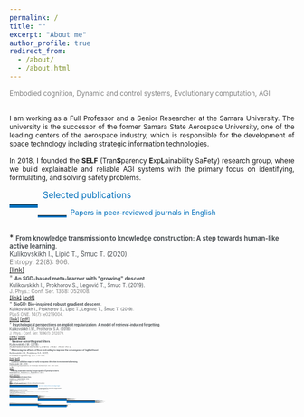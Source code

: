 ```yaml
---
permalink: /
title: ""
excerpt: "About me"
author_profile: true
redirect_from: 
  - /about/
  - /about.html
---
```



<div style ="text-align: justify;">


<span style ="color:gray; font-size:85%; ">
Embodied cognition, Dynamic and control systems, Evolutionary computation, AGI</span><br><br>

<span style ="font-size:85%; ">

I am working as a Full Professor and a Senior Researcher at the Samara University. The university is the successor of the former Samara State Aerospace University, one of the leading centers of the aerospace industry, which is responsible for the development of space technology including strategic information technologies.<br>
<br>
In 2018, I founded the <b>SELF</b> (Tran<b>S</b>parency <b>E</b>xp<b>L</b>ainability Sa<b>F</b>ety) research group,
where we build explainable and reliable AGI systems with the primary focus on identifying, formulating, and solving safety problems. 

<!---
I obtained my Ph.D. in Signal Processing, Data Science, and Automation Control from the Faculty of Computer Science at the Samara State Aerospace University in 2011, defending the thesis entitled “Increasing the efficiency of correlation spectral analysis with analytical decomposition method”. The thesis presents novel methods for computationally efficient time series analysis based on the extended orthogonality relations in the Fourier decomposition method.<br>
<br>

In 2020, I defended my post-doctoral degree (Dr.Sc.) thesis in Theoretical Computer Science, entitled “The universal equation for describing the learning processes in technical, social, and natural environments”. In contrast to the prevailing trend towards a theoretical justification for implicit dynamic regularization in deep networks, my thesis is highly transdisciplinary and builds up the artificial intelligence and deep learning theories by explaining the phenomenon of implicit regularization of exponential-type functions through modeling learning behaviors in different environments. It principally directed towards explainable and transparent models with complete control over implicit and inductive biases. The post-doctoral degree defense was organized by the Penza State Technological University, which is based on the computer hardware manufacture in Penza, responsible for building the first computer in the USSR.<br>
<br>

I led a number of research and industry projects, related to my postdoctoral degree thesis. The primary focus of our <b>BCAIL</b> research group is on modeling mechanisms of evolution of mind and cognitive functions of a society or group(s) within a society.<br>
-->

 <!--
The primary focus of our <b>BCAIL</b> research group is on modeling mechanisms of evolution of mind and cognitive functions of a society or group(s) within a society with regards to the Desirable Difficulties framework. The framework suggests that information must require a considerable but desirable amount of effort while being comprehensible. 
This allows for <strong>training on less data</strong> with the right amount of difficulty for <strong>faster learning</strong>. Recently I was a Postdoctoral Scholar at the University of Zagreb and Ruđer Bošković Institute where we developed the Desirable Difficulties framework in terms of ecological models and networks aiming to overcome the variety of limitations of extant machine learning models.  
-->
</span>
</div>

<p style="float:left;">
    <hr style="float:left; border-bottom: 5px solid #0070bc; width: 10%; clear: none; position: relative; top: 1.0em;"/>
</p>
<a name="publications"></a>
<div style="font-size:110%; color: #0070bc">
    &nbsp; Selected publications
</div>



<p style="float:left;">
    <hr style="float:left; border-bottom: 3px solid #0070bc; width: 10%; clear: none; position: relative; top: 0.85em;"/>
</p>
<div style="font-size:90%; color: #0070bc;">
&nbsp; Papers in peer-reviewed journals in English
</div>
<p id="short-spaced" style="line-height: 5%;">
<br>
</p>
<!--- & 
*   <span style="color:#494e52; font-size:80%">
    <b>Painless step size adaptation for SGD</b>.<br>
    Kulikovskikh I., Legović T. (2021). 
    <span style="color:gray">
    (submitted) <br>
-->  
<!--- & -->
*   <span style="color:#494e52; font-size:80%">
    <b>From knowledge transmission to knowledge construction: A step towards 
    human-like active learning</b>. <br>
    Kulikovskikh I., Lipić T., Šmuc T. (2020). <br>
    <span style="color:gray">
    Entropy. 22(8): 906.<br>
    <a href="https://www.mdpi.com/1099-4300/22/8/906/htm">[link]</a><br>
<!--- & -->
*   <span style="color:#494e52; font-size:80%">
    <b>An SGD-based meta-learner with "growing" descent</b>.<br>
    Kulikovskikh I., Prokhorov S., Legović T., Šmuc T. (2019). <br>
    <span style="color:gray">
    J. Phys.: Conf. Ser. 1368: 052008.<br>
    <a href="https://iopscience.iop.org/article/10.1088/1742-6596/1368/5/052008">[link]</a>
    <a href="https://ilonakulikovskikh.github.io/files/kulikovskikh2019.pdf">[pdf]</a><br>
<!--- & -->
*   <span style="color:#494e52; font-size:80%">
    <b>BioGD: Bio-inspired robust gradient descent</b>.<br>
    Kulikovskikh I., Prokhorov S., Lipić T., Legović T., Šmuc T. (2019). <br>
    <span style="color:gray">
    PLoS ONE. 14(7): e0219004.<br>
    <a href="https://journals.plos.org/plosone/article?id=10.1371/journal.pone.0219004">[link]</a>
    <a href="https://ilonakulikovskikh.github.io/files/kulikovskikh2019_1.pdf">[pdf]</a><br>
<!--- & -->
*   <span style="color:#494e52; font-size:80%">
    <b>Psychological perspectives on implicit regularization: A model of retrieval-induced forgetting</b>.<br>
    <span style="color:#494e52">
    Kulikovskikh I.M., Prokhorov S.A. (2018). <br>
    <span style="color:gray">
    J. Phys.: Conf. Ser. 1096(1): 012079.<br>
    <a href="https://iopscience.iop.org/article/10.1088/1742-6596/1096/1/012079">[link]</a>
    <a href="https://ilonakulikovskikh.github.io/files/kulikovskikh2018.pdf">[pdf]</a><br>
<!--- & -->
*   <span style="color:#494e52; font-size:80%">
    <b>Meixner nonorthogonal filters</b>.<br>
    Kulikovskikh I.M. (2018). <br>
    <span style="color:gray">
    Automation and Remote Control. 79(8): 1458-1473.<br>
<!--- & -->
*   <span style="color:#494e52; font-size:80%">
    <b>Minimizing the effects of floor and ceiling to improve the convergence of loglikelihood</b>.<br>
    Kulikovskikh I.M., Prokhorov S.A. (2017). <br>
    <span style="color:gray">
    Procedia Engineering. 201: 779–788.<br>
    <a href="https://www.sciencedirect.com/science/article/pii/S1877705817341607">[link]</a>
    <a href="https://ilonakulikovskikh.github.io/files/kulikovskikh2017_1.pdf">[pdf]</a><br>
<!--- & -->
*   <span style="color:#494e52; font-size:80%">
    <b>Cognitive validation maps for early occupancy detection in environmental sensing</b>.<br>
    Kulikovskikh I.M. (2017). <br>
    <span style="color:gray">
    Engineering Applications of Artificial Intelligence. 65: 330-335.<br>
    <a href="https://ilonakulikovskikh.github.io/files/kulikovskikh2017_2.pdf">[pdf]</a><br>
<!--- & -->
*   <span style="color:#494e52; font-size:80%">
    <b>Promoting collaborative learning through regulation of guessing in clickers</b>.<br>
    Kulikovskikh I.M., Prokhorov S.A., Suchkova S.A. (2017). <br>
    <span style="color:gray">
    Computers in Human Behavior. 75: 81-91.<br>
    <a href="https://ilonakulikovskikh.github.io/files/kulikovskikh2017.pdf">[pdf]</a>
    <a href="https://ilonakulikovskikh.github.io/files/materials_kulikovskikh2017.pdf">[materials]</a><br>
<!--- & -->
*   <span style="color:#494e52; font-size:80%">
    <b>Pole position problem for Meixner filters</b>. <br>
    Prokhorov S.A., Kulikovskikh I.M. (2016).<br>
    <span style="color:gray">
    Signal Processing. 120: 8-12.<br>
    <a href="https://ilonakulikovskikh.github.io/files/prokhorov2016.pdf">[pdf]</a><br>
<!--- & -->
*   <span style="color:#494e52; font-size:80%">
    <b>Unique condition for generalized  Laguerre functions to solve pole position problem</b>.<br>
    Prokhorov S.A., Kulikovskikh I.M. (2015).<br>
    <span style="color:gray">
    Signal Processing. 108: 25-29. <br>
    <a href="https://ilonakulikovskikh.github.io/files/prokhorov2015.pdf">[pdf]</a><br>
<!--- & -->

<p style="float:left;">
    <hr style="float:left; border-bottom: 3px solid #0070bc; width: 10%; clear: none; position: relative; top: -0.5em;"/>
</p>
<div style="font-size:90%; color: #0070bc;">
&nbsp; Papers in peer-reviewed conference proceedings in English
</div>
<p id="short-spaced" style="line-height: 5%;">
<br>
</p>
<!--- & 
*   <span style="color:#494e52; font-size:80%">
    <b> Stop looking for bio-inspiration. Let machines have their own world</b>.<br>
    Kulikovskikh I., Legović T. (2021). <br>
    <span style="color:gray">
    (submitted)<br>
-->
<!--- & -->
*   <span style="color:#494e52; font-size:80%">
    <b> Grow slower, converge faster: Towards better convergence dynamics</b>.<br>
    Kulikovskikh I., Legović T. (2021). <br>
    <span style="color:gray">
    (submitted)<br>
<!--- & -->
*   <span style="color:#494e52; font-size:80%">
    <b> Growth and harvest induce essential dynamics in neural networks</b>.<br>
    Kulikovskikh I., Legović T. (2021). <br>
    <span style="color:gray">
    In: ACM Companion proceedings of the Genetic and Evolutionary Computation Conference (GECCO'2021). July 10-14, 2021. @ Lille, France. 
    (accepted)<br>
<!--- & -->
*   <span style="color:#494e52; font-size:80%">
    <b> Growing descent of stochastic gradient with
    the generalized logistic map</b>.<br>
    Kulikovskikh I., Prokhorov S., Legović T., Šmuc T. (2019). <br>
    <span style="color:gray">
    In: Proceedings of the 5th Conference on Information Technology and
    Nanotechnology (ITNT-2019). May 21-24, 2019. Samara, Russia. pp. 338-344.<br>
<!--- & -->
*   <span style="color:#494e52; font-size:80%">
    <b> A method of implicit regularization based on the phenomena of
    retrieval-induced forgetting (RIF)</b>.<br>
    Kulikovskikh I.M., Prokhorov S.A. (2018). <br>
    <span style="color:gray">
    In: Proceedings of the 4th Conference on Information Technology and
    Nanotechnology (ITNT-2018). May 21-24, 2018. Samara, Russia. pp. 2132-2137.<br>
<!--- & -->
*   <span style="color:#494e52; font-size:80%">
    <b> Modifications of log-likelihood to measure floor and ceiling
    effects</b>.<br>
    Kulikovskikh I.M., Prokhorov S.A. (2017). <br>
    <span style="color:gray">
    In: Proceedings of the 3rd Conference on Information Technology and Nanotechnology
    (ITNT-2017). Apr 25-27, 2017. Samara, Russia. pp. 1849-1853.<br>
<!--- & -->
*   <span style="color:#494e52; font-size:80%">
    <b> Fuzzy learning performance assessment based on decision
    making under internal uncertainty</b>.<br>
    Prokhorov S.A., Kulikovskikh I.M. (2015). <br>
    <span style="color:gray">
    In: Proceedings of the 7th Computer Science and Electronic
    Engineering Conference (CEEC’15). Sep 24-25, 2015. Colchester, UK. pp. 65-70.<br>
    <a href="https://ilonakulikovskikh.github.io/files/prokhorov2015_1.pdf">[pdf]</a>
    <a href="https://ilonakulikovskikh.github.io/files/talk_prokhorov2015_1.pdf">[talk]</a><br>
<!--- & -->
 
<p style="float:left;">
 <hr style="float:left; border-bottom: 3px solid #0070bc; width: 10%; clear: none; position: relative; top: -0.5em;"/>
</p>
<div style="font-size:90%; color: #0070bc;">
&nbsp; Presentations in English
</div>
<p id="short-spaced" style="line-height: 5%;">
<br>
</p>
 
 <!--- & -->
*   <span style="color:#494e52; font-size:80%">
    <b> Classical versus quantum convergence dynamics in energy-based neural networks.</b>. <br>
    Kulikovskikh I., Legović T. (2021).<br>
    <span style="color:gray">
    The Virtual Bristol Quantum Information Technologies Workshop (BQIT:21). Apr 26-28, 2021. Bristol, UK.<br>
<!--- & -->
*   <span style="color:#494e52; font-size:80%">
    <b> Neurons in active learning learn less than they think</b>. <br>
    Kulikovskikh I., Lipić T., Šmuc T. (2020).<br>
    <span style="color:gray">
    5th Workshop on Data Science (IWDS 2020). Nov 24, 2020. Zagreb, Croatia.<br>
    <a href="https://ilonakulikovskikh.github.io/files/IWDS2020_Kulikovskikh.pdf">[pdf]</a>
    <a href="https://ilonakulikovskikh.github.io/files/IWDS2020_Kulikovskikh.mov">[video]</a>
    <a href="https://drive.google.com/file/d/1Cxbe4hO7DhtRAob6shVdUdCzNw_6K9fC/view">[talk]</a><br>
<!--- & -->
*   <span style="color:#494e52; font-size:80%">
    <b> Machines in a classroom: Towards human-like active learning</b>. <br>
    Kulikovskikh I., Šmuc T. (2019).<br>
    <span style="color:gray">
    22nd Conference on Discovery Science (DS 2019). Oct 28-30, 2019. Split, Croatia.<br>
    <a href="https://ilonakulikovskikh.github.io/files/abst_kulikovskikh2019_2.pdf">[abstract]</a>
    <a href="https://ilonakulikovskikh.github.io/files/post_kulikovskikh2019_2.pdf">[poster]</a>
    <a href="https://prezi.com/view/ivikvBr4IXjZAlXW4QoX/">[talk]</a><br>
<!--- & -->
*   <span style="color:#494e52; font-size:80%">
    <b> Bio-inspired robust machine learning</b>.<br>
    Kulikovskikh I., Šmuc T. (2019).<br>
    <span style="color:gray">
    4th Workshop on Data Science (IWDS 2019). Oct 15, 2019. Zagreb, Croatia.<br>
    <a href="https://ilonakulikovskikh.github.io/files/abst_kulikovskikh2019.pdf">[abstract]</a>
    <a href="https://ilonakulikovskikh.github.io/files/post_kulikovskikh2019.pdf">[poster]</a><br>
<!--- & -->
*   <span style="color:#494e52; font-size:80%">
    <b> Robust machine learning inspired by the models of population dynamics</b>.<br>
    Kulikovskikh I., Šmuc T. (2019).<br>
    <span style="color:gray">
    12th International Ljubljana-Zagreb Workshop on Knowledge Technologies and Data Science. Oct
    24-25, 2019. University of Zagreb, Zagreb, Croatia.<br>
    <a href="https://ilonakulikovskikh.github.io/files/talk_kulikovskikh2019_1.pdf">[talk]</a><br>
<!--- & -->
*   <span style="color:#494e52; font-size:80%">
    <b> Modelling machine-machine interactions with the generalized logistic equation</b>.<br>
    Kulikovskikh I. (2018).<br>
    <span style="color:gray">
    Seminar on Data Science. Nov 8, 2018. Laboratory for Machine Learning and Knowledge
    Representation, Ruđer Bošković Institute, Zagreb, Croatia.<br>
<!--- & -->
*   <span style="color:#494e52; font-size:80%">
    <b> Implicit regularization in machine-machine interactions</b>.<br>
    Kulikovskikh I. (2018).<br>
    <span style="color:gray">
    Keynote lecture. April 16, 2018. International Conference PIT 2018, Samara, Russia.<br>
<!--- & -->
*   <span style="color:#494e52; font-size:80%">
    <b> Implicit regularization of regression models</b>.<br>
    Kulikovskikh I. (2017).<br>
    <span style="color:gray">
    Seminar on Problems in Mathematics.
    December 8, 2017. Department of Mathematics, Samara University, Samara, Russia.<br>
<!--- & -->
*   <span style="color:#494e52; font-size:80%">
    <b> Some lightweight algorithms for scientific computing in mobile technologies</b>.<br>
    Kulikovskikh I.M., Prokhorov S.A. (2013).<br>
    <span style="color:gray">
    8th International Conference on Applied Mathematics and Scientific Computing. Jun 10-14, 2013. Šibenik, Croatia.<br>

<p style="float:left;">
     <hr style="float:left; border-bottom: 3px solid #0070bc; width: 10%; clear: none; position: relative; top: -0.5em;"/>
 </p>
 <div style="font-size:90%; color: #0070bc;">
 &nbsp; Books in Russian
 </div>
 <p id="short-spaced" style="line-height: 5%;">
 <br>
 </p>
 
<!--- & -->
*   <span style="color:#494e52; font-size:80%">
    <b> Numerical methods and algorithms for time series analysis with orthogonal decomposition method</b>. <br>
    Prokhorov S.A, Kulikovskikh I.M. (2019).<br>
    <span style="color:gray">
    Samara: Insoma-press, 2019. 254 p. [in Russian]<br>
<!--- & -->
*   <span style="color:#494e52; font-size:80%">
    <b> Numerical methods, algorithms, and programs for computational and natural experiments</b>.<br> 
    Prokhorov S.A, Kulikovskikh I.M. (2019).<br>
    <span style="color:gray">
    Samara: Insoma-press, 2019. 208 p. [in Russian]<br>
<!--- & -->
*   <span style="color:#494e52; font-size:80%">
    <b> Classical orthogonal functions and its applications. Part I. Orthogonal functions of exponential type: 2nd edition</b>. <br>
    Prokhorov S.A, Kulikovskikh I.M. (2019).<br>
    <span style="color:gray">
    Samara: Insoma-press, 2019. 200 p. [in Russian]<br>
<!--- & -->
*   <span style="color:#494e52; font-size:80%">
    <b> Classical orthogonal functions and its applications. Part I. Orthogonal functions of exponential type</b>. <br>
    Prokhorov S.A, Kulikovskikh I.M. (2013).<br>
    <span style="color:gray">
    Samara: Insoma-press, 2013. 200 p. [in Russian]<br>
    <a href="https://ilonakulikovskikh.github.io/files/book_kulikovskikh2013.pdf">[book]</a><br>
<!--- & -->
*   <span style="color:#494e52; font-size:80%">
    <b> Orthogonal models of correlation and spectral characteristics of stochastic processes</b>. <br>
    Prokhorov S.A, Kulikovskikh I.M. (2008).<br>
    <span style="color:gray">
    Samara: Samara Branch of Russian Academy of Sciences, 2008. 301 p. [in Russian]<br>
<!--- & -->
*   <span style="color:#494e52; font-size:80%">
    <b> Algorithms and software implementation for correlation-spectral analysis with Jacobi elliptic functions</b>. <br>
    Kulikovskikh I.M. (2007).<br>
    <span style="color:gray">
    In Prokhorov S.A. (ed.) Applied analysis of stochastic processes.
    Samara: Samara Scientific Center of the Russian Academy of Sciences, 347-360. [in Russian]<br>
<!--- & -->

<p style="float:left;">
    <hr style="float:left; border-bottom: 3px solid #0070bc; width: 10%; clear: none; position: relative; top: -0.5em;"/>
</p>
<div style="font-size:90%; color: #0070bc;">
&nbsp; Papers in peer-reviewed journals in Russian
</div>
<p id="short-spaced" style="line-height: 5%;">
<br>
</p>

<!--- & -->
*   <span style="color:#494e52; font-size:80%">
    <b>Reducing computational costs in deep learning on almost linearly separable training data</b>.<br>
    Kulikovskikh I.M. (2020).<br>
    <span style="color:gray">
    Computer Optics. 44(2): 282-289. [in Russian]<br>
<!--- & -->
*   <span style="color:#494e52; font-size:80%">
    <b>Regularizing orthogonal models of probabilistic characteristics by validating their basic properties</b>.<br>
    Prokhorov S.A., Kulikovskikh I.M. (2018).<br>
    <span style="color:gray">
    Software & Systems. 31(1): 99-101. [in Russian]<br>
<!--- & -->
*   <span style="color:#494e52; font-size:80%">
    <b>Regulating complexity of adaptive multiple-choice testing with fuzzy cognitive maps</b>.<br>
    Kulikovskikh I.M., Prokhorov S.A. (2018).<br>
    <span style="color:gray">
    Software systems and computational methods. 4: 15-26. [in Russian]<br>
<!--- & -->
*   <span style="color:#494e52; font-size:80%">
    <b>Anomaly detection in an ecological feature space to improve the accuracy of human activity identification in building</b>.<br>
    Kulikovskikh I.M. (2017).<br>
    <span style="color:gray">
    Computer Optics. 41(1): 126-133. [in Russian]<br>
<!--- & -->
*   <span style="color:#494e52; font-size:80%">
    <b> Reinterpreting regression models with a tree-step cognition model</b>.<br>
    Kulikovskikh I.M. (2017).<br>
    <span style="color:gray">
    Software & Systems. 30(4): 601-608. [in Russian]<br>
<!--- & -->
*   <span style="color:#494e52; font-size:80%">
    <b>An approach to feature extraction to detect occupancy in buildings using ecological factors</b>.<br>
    Kulikovskikh I.M. (2016).<br>
    <span style="color:gray">
    Izvestia of Samara Scientific Center of the Russian Academy of Sciences. 18(4-4): 754-759. [in Russian]<br>
<!--- & -->
*   <span style="color:#494e52; font-size:80%">
    <b> Fuzzy collaborative learning with partial knowledge</b>.<br>
    Kulikovskikh I.M., Prokhorov S.A., Suchkova S.A., Matytsin E.V. (2016).<br>
    <span style="color:gray">
    Izvestia of Samara Scientific Center of the Russian Academy of Sciences. 18(4-4): 760-765. [in Russian]<br>
<!--- & -->
*   <span style="color:#494e52; font-size:80%">
    <b>Computing coefficients of nonorthogonal Meixner filters with GNU Octave</b>.<br>
    Kulikovskikh I.M. (2016).<br>
    <span style="color:gray">
    Journal of Radio Electronics. 6: 8. [in Russian]<br>
<!--- & -->
*   <span style="color:#494e52; font-size:80%">
    <b> Clustering diagnostic tests on English prepositions with the Bloom's taxonomy</b>.<br>
    Prokhorov S.A., Suchkova S.A., Kulikovskikh I.M. (2015).<br>
    <span style="color:gray">
    Izvestia of Samara Scientific Center of the Russian Academy of Sciences. 17(2-5): 1097-1103. [in Russian]<br>
<!--- & -->
*   <span style="color:#494e52; font-size:80%">
    <b>Optimality condition for Meixner filters</b>.<br>
    Prokhorov S.A., Suchkova S.A., Kulikovskikh I.M. (2015).<br>
    <span style="color:gray">
    Journal of Radio Electronics. 4: 11. [in Russian]<br>
<!--- & -->
*   <span style="color:#494e52; font-size:80%">
    <b>An efficient implementation of the estimates of Fourier coefficients with limited computational resources</b>.<br>
    Prokhorov S.A., Kulikovskikh I.M. (2015).<br>
    <span style="color:gray">
    Software & Systems. 3: 113-118. [in Russian]<br>
<!--- & -->
*   <span style="color:#494e52; font-size:80%">
    <b>Building software systems with objects interaction diagram</b>.<br>
    Prokhorov S.A., Kulikovskikh I.M. (2012).<br>
    <span style="color:gray">
    Software & Systems. 3: 5-8. [in Russian]<br>
<!--- & -->
*   <span style="color:#494e52; font-size:80%">
    <b>Numerical-analytical approach to computing integrals in orthogonal models</b>.<br>
    Prokhorov S.A., Kulikovskikh I.M. (2009).<br>
    <span style="color:gray">
    Journal of Samara State Technical University. Ser. Physical and Mathematical Sciences. 2(19): 140-146. [in Russian]<br>
<!--- & -->
*   <span style="color:#494e52; font-size:80%">
    <b>Approximating correlation and power spectral density models with Sonin-Laguerre orthogonal functions</b>.<br>
    Prokhorov S.A., Kulikovskikh I.M. (2008).<br>
    <span style="color:gray">
    Journal of Samara State Technical University. Ser. Physical and Mathematical Sciences. 2(17): 185-191. [in Russian]<br>
<!--- & -->
*   <span style="color:#494e52; font-size:80%">
    <b>Frequency characteristics of Sonin-Laguerre orthogonal functions</b>.<br>
    Prokhorov S.A., Kulikovskikh I.M. (2007).<br>
    <span style="color:gray">
    Journal of Samara State Technical University. Ser. Physical and Mathematical Sciences. 2(15): 123-127. [in Russian]<br>

<p style="float:left;">
    <hr style="float:left; border-bottom: 3px solid #0070bc; width: 10%; clear: none; position: relative; top: -0.5em;"/>
</p>
<div style="font-size:90%; color: #0070bc;">
&nbsp; Preprints
</div>
<p id="short-spaced" style="line-height: 5%;">
<br>
</p>

<!--- & -->
*   <span style="color:#494e52; font-size:80%">
    <b> Neurons learn slower than they think</b>.<br>
    Kulikovskikh I. (2021). <br>
    <span style="color:gray">
    <a href="https://arxiv.org/abs/2104.02578">[ArXiv]</a><br>
<!--- & -->
*   <span style="color:#494e52; font-size:80%">
    <b>Painless step size adaptation for SGD</b>.<br>
    Kulikovskikh I., Legović T. (2021). <br>
    <span style="color:gray">
    <a href="https://arxiv.org/abs/2102.00853">[ArXiv]</a><br>
    <span style="color:#494e52">
    <b>Step size self-adaptation for SGD</b>.<br>
    Kulikovskikh I., Legović T. (2021). <br>
    <span style="color:gray">
    <a href="https://www.techrxiv.org/articles/preprint/Step_size_self-adaptation_for_SGD/14363477">[TechRxiv]</a>
<!--- & -->
*   <span style="color:#494e52; font-size:80%">
    <b>Why to "grow" and "harvest" deep learning models?</b>.<br>
    Kulikovskikh I., Legović T. (2020). <br>
    <span style="color:gray">
    <a href="https://arxiv.org/abs/2008.03501">[ArXiv]</a>
    
    
<p style="float:left;">
    <hr style="float:left; border-bottom: 3px solid #0070bc; width: 10%; clear: none; position: relative; top: -0.5em;"/>
</p>
<div style="font-size:90%; color: #0070bc;">
&nbsp; Interview
</div>
<p id="short-spaced" style="line-height: 5%;">
<br>
</p>
<!--- & -->
*   <span style="color:#494e52; font-size:80%">
    <b> Robots are at the desk: Machines also need to study</b>.<br>
    Kulikovskikh I. (2019). <br>
    <span style="color:gray">
    Interview for the newspaper POISK [in Russian]<br>
    <a href="https://ilonakulikovskikh.github.io/files/POISK_21_20190524.pdf">[cover + p.13]</a><br>
